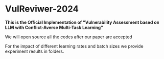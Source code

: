 # VulReviwer-2024
**This is the Official Implementation of "Vulnerability Assessment based on LLM with Conflict-Averse Multi-Task Learning"**

We will open source all the codes after our paper are accepted

[//]: # (You can download our datasets from [function]&#40;https://openai.com&#41; and [commit]&#40;https://openai.com&#41;)

For the impact of different learning rates and batch sizes we provide experiment results in folders.

